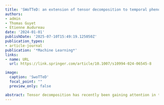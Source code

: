 ```yaml
---
title: 'SWoTTeD: an extension of tensor decomposition to temporal phenotyping'
authors:
- admin
- Thomas Guyet
- Etienne Audureau
date: '2024-01-01'
publishDate: '2025-07-10T15:49:19.125050Z'
publication_types:
- article-journal
publication: '*Machine Learning*'
links: 
- name: URL
  url: https://link.springer.com/article/10.1007/s10994-024-06545-8

image:
  caption: 'SwoTTeD'
  focal_point: ""
  preview_only: false

abstract: Tensor decomposition has recently been gaining attention in the machine learning community for the analysis of individual traces, such as Electronic Health Records (EHR). However, this task becomes significantly more difficult when the data follows complex temporal patterns. This paper introduces the notion of a temporal phenotype as an arrangement of features over time and it proposes SWoTTeD (Sliding Window for Temporal Tensor Decomposition), a novel method to discover hidden temporal patterns. SWoTTeD integrates several constraints and regularizations to enhance the interpretability of the extracted phenotypes. We validate our proposal using both synthetic and real-world datasets, and we present an original usecase using data from the Greater Paris University Hospital. The results show that SWoTTeD achieves at least as accurate reconstruction as recent state-of-the-art tensor decomposition models, and extracts temporal phenotypes that are meaningful for clinicians.
---
```

